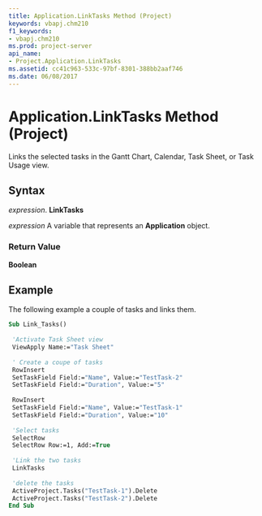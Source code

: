```yaml
---
title: Application.LinkTasks Method (Project)
keywords: vbapj.chm210
f1_keywords:
- vbapj.chm210
ms.prod: project-server
api_name:
- Project.Application.LinkTasks
ms.assetid: cc41c963-533c-97bf-8301-388bb2aaf746
ms.date: 06/08/2017
---
```



# Application.LinkTasks Method (Project)

Links the selected tasks in the Gantt Chart, Calendar, Task Sheet, or Task Usage view.


## Syntax

 _expression_. **LinkTasks**

 _expression_ A variable that represents an **Application** object.


### Return Value

 **Boolean**


## Example

The following example a couple of tasks and links them.


```vb
Sub Link_Tasks() 
 
 'Activate Task Sheet view 
 ViewApply Name:="Task Sheet" 
 
 ' Create a coupe of tasks 
 RowInsert 
 SetTaskField Field:="Name", Value:="TestTask-2" 
 SetTaskField Field:="Duration", Value:="5" 
 
 RowInsert 
 SetTaskField Field:="Name", Value:="TestTask-1" 
 SetTaskField Field:="Duration", Value:="10" 
 
 'Select tasks 
 SelectRow 
 SelectRow Row:=1, Add:=True 
 
 'Link the two tasks 
 LinkTasks 
 
 'delete the tasks 
 ActiveProject.Tasks("TestTask-1").Delete 
 ActiveProject.Tasks("TestTask-2").Delete 
End Sub
```


